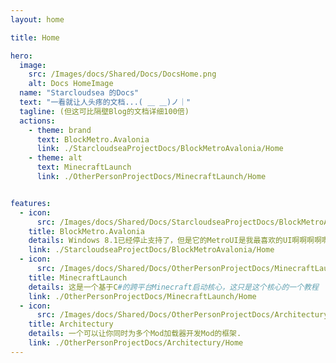 ```yaml
---
layout: home

title: Home

hero:
  image:
    src: /Images/docs/Shared/Docs/DocsHome.png
    alt: Docs HomeImage
  name: "Starcloudsea 的Docs"
  text: "一看就让人头疼的文档...( ＿ ＿)ノ｜"
  tagline: (但这可比隔壁Blog的文档详细100倍)
  actions:
    - theme: brand
      text: BlockMetro.Avalonia
      link: ./StarcloudseaProjectDocs/BlockMetroAvalonia/Home
    - theme: alt
      text: MinecraftLaunch
      link: ./OtherPersonProjectDocs/MinecraftLaunch/Home


features:
  - icon: 
      src: /Images/docs/Shared/Docs/StarcloudseaProjectDocs/BlockMetroAvalonia/BlockMetroAvalonia.png
    title: BlockMetro.Avalonia
    details: Windows 8.1已经停止支持了，但是它的MetroUI是我最喜欢的UI啊啊啊啊啊啊啊(つд⊂) 所以我想写个这样的UI库没毛病吧QAQ
    link: ./StarcloudseaProjectDocs/BlockMetroAvalonia/Home
  - icon: 
      src: /Images/docs/Shared/Docs/OtherPersonProjectDocs/MinecraftLaunch/MinecraftLaunch.png
    title: MinecraftLaunch
    details: 这是一个基于C#的跨平台Minecraft启动核心，这只是这个核心的一个教程
    link: ./OtherPersonProjectDocs/MinecraftLaunch/Home
  - icon: 
      src: /Images/docs/Shared/Docs/OtherPersonProjectDocs/Architectury/MinecraftLaunch.png
    title: Architectury
    details: 一个可以让你同时为多个Mod加载器开发Mod的框架.
    link: ./OtherPersonProjectDocs/Architectury/Home
---
```

